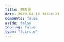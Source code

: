 ```yaml
---
title: 朋友圈
date: 2023-04-18 18:28:21
comments: false
aside: false
top_img: false
type: "fcircle"
---
```


